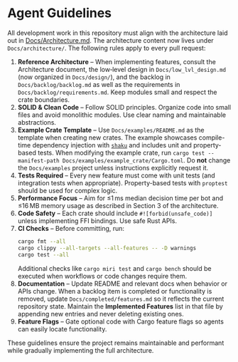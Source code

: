 # Agent Guidelines

All development work in this repository must align with the architecture laid out in [Docs/Architecture.md](Docs/Architecture.md).  The architecture content now lives under `Docs/architecture/`. The following rules apply to every pull request:

1. **Reference Architecture** – When implementing features, consult the Architecture document, the low‑level design in `Docs/low_lvl_design.md` (now organized in `Docs/design/`), and the backlog in `Docs/backlog/backlog.md` as well as the requirements in `Docs/backlog/requirements.md`. Keep modules small and respect the crate boundaries.
2. **SOLID & Clean Code** – Follow SOLID principles.  Organize code into small files and avoid monolithic modules.  Use clear naming and maintainable abstractions.
3. **Example Crate Template** – Use `Docs/examples/README.md` as the template when creating new crates. The example showcases compile-time dependency injection with [`shaku`](https://crates.io/crates/shaku) and includes unit and property-based tests. When modifying the example crate, run `cargo test --manifest-path Docs/examples/example_crate/Cargo.toml`. Do **not** change the `Docs/examples` project unless instructions explicitly request it.
4. **Tests Required** – Every new feature must come with unit tests (and integration tests when appropriate).  Property-based tests with `proptest` should be used for complex logic.
5. **Performance Focus** – Aim for ≤1 ms median decision time per bot and ≤16 MB memory usage as described in Section 3 of the architecture.
6. **Code Safety** – Each crate should include `#![forbid(unsafe_code)]` unless implementing FFI bindings.  Use safe Rust APIs.
7. **CI Checks** – Before committing, run:
   ```bash
   cargo fmt --all
   cargo clippy --all-targets --all-features -- -D warnings
   cargo test --all
   ```
   Additional checks like `cargo miri test` and `cargo bench` should be executed when workflows or code changes require them.
8. **Documentation** – Update README and relevant docs when behavior or APIs change.  When a backlog item is completed or functionality is removed, update `Docs/completed/features.md` so it reflects the current repository state.  Maintain the **Implemented Features** list in that file by appending new entries and never deleting existing ones.
9. **Feature Flags** – Gate optional code with Cargo feature flags so agents can easily locate functionality.

These guidelines ensure the project remains maintainable and performant while gradually implementing the full architecture.
